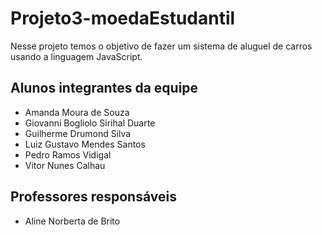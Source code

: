 # Projeto3-moedaEstudantil
Nesse projeto temos o objetivo de fazer um sistema de aluguel de carros usando a linguagem JavaScript.

## Alunos integrantes da equipe

* Amanda Moura de Souza
* Giovanni Bogliolo Sirihal Duarte
* Guilherme Drumond Silva
* Luiz Gustavo Mendes Santos
* Pedro Ramos Vidigal
* Vitor Nunes Calhau

## Professores responsáveis

* Aline Norberta de Brito
